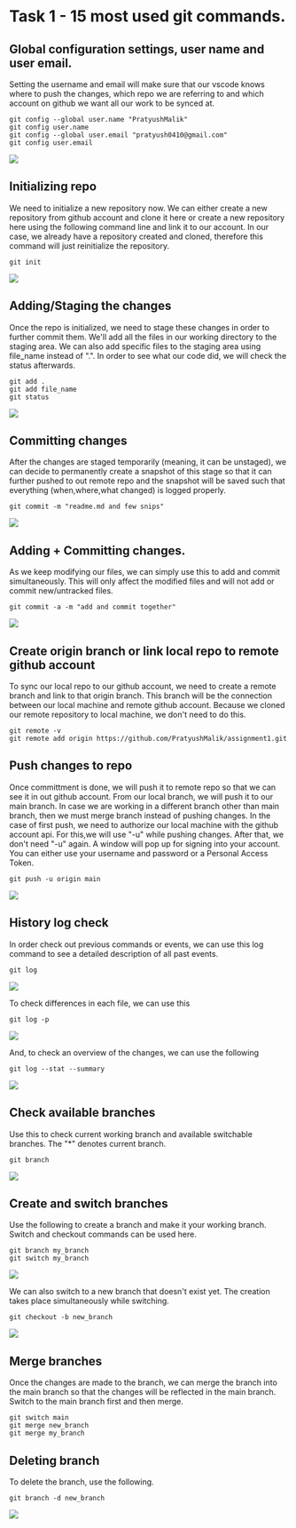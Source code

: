 # Task 1 - 15 most used git commands.
## Global configuration settings, user name and user email.
Setting the username and email will make sure that our vscode knows where to push the changes, which repo we are referring to and which account on github we want all our work to be synced at.
```
git config --global user.name "PratyushMalik"
git config user.name
git config --global user.email "pratyush0410@gmail.com"
git config user.email

```
![](screen_snips/git_config.jpg)

## Initializing repo
We need to initialize a new repository now. We can either create a new repository from github account and clone it here or create a new repository here using the following command line and link it to our account. In our case, we already have a repository created and cloned, therefore this command will just reinitialize the repository.
```
git init
```
![](screen_snips/git_init.jpg)

## Adding/Staging the changes
Once the repo is initialized, we need to stage these changes in order to further commit them. We'll add all the files in our working directory to the staging area. We can also add specific files to the staging area using file_name instead of ".". In order to see what our code did, we will check the status afterwards.
```
git add .
git add file_name
git status
```
![](screen_snips/git_add.jpg)

## Committing changes
After the changes are staged temporarily (meaning, it can be unstaged), we can decide to permanently create a snapshot of this stage so that it can further pushed to out remote repo and the snapshot will be saved such that everything (when,where,what changed) is logged properly.
```
git commit -m "readme.md and few snips"
```
![](screen_snips/git_commit.jpg)

## Adding + Committing changes.
As we keep modifying our files, we can simply use this to add and commit simultaneously. This will only affect the modified files and will not add or commit new/untracked files.
```
git commit -a -m "add and commit together"
```
![](screen_snips/git_add_commit.jpg)

## Create origin branch or link local repo to remote github account
To sync our local repo to our github account, we need to create a remote branch and link to that origin branch. This branch will be the connection between our local machine and remote github account. Because we cloned our remote repository to local machine, we don't need to do this.
```
git remote -v
git remote add origin https://github.com/PratyushMalik/assignment1.git
```

## Push changes to repo
Once committment is done, we will push it to remote repo so that we can see it in out github account. From our local branch, we will push it to our main branch. In case we are working in a different branch other than main branch, then we must merge branch instead of pushing changes.
In the case of first push, we need to authorize our local machine with the github account api. For this,we will use "-u" while pushing changes. After that, we don't need "-u" again.
A window will pop up for signing into your account. You can either use your username and password or a Personal Access Token.
```
git push -u origin main
```
![](screen_snips/first_push.jpg)

## History log check
In order check out previous commands or events, we can use this log command to see a detailed description of all past events.
```
git log
```
![](screen_snips/git_log.jpg)

To check differences in each file, we can use this
```
git log -p
```
![](screen_snips/git_log1.jpg)

And, to check an overview of the changes, we can use the following
```
git log --stat --summary
```
![](screen_snips/git_log2.jpg)

## Check available branches
Use this to check current working branch and available switchable branches. The "*" denotes current branch.
```
git branch
```
![](screen_snips/git_branch.jpg)

## Create and switch branches
Use the following to create a branch and make it your working branch. Switch and checkout commands can be used here.
```
git branch my_branch
git switch my_branch
```
![](screen_snips/git_branch1.jpg)

We can also switch to a new branch that doesn't exist yet. The creation takes place simultaneously while switching.

```
git checkout -b new_branch
```
![](screen_snips/git_branch2.jpg)

## Merge branches
Once the changes are made to the branch, we can merge the branch into the main branch so that the changes will be reflected in the main branch. Switch to the main branch first and then merge.
```
git switch main
git merge new_branch
git merge my_branch
```

## Deleting branch
To delete the branch, use the following.
```
git branch -d new_branch
```
![](screen_snips/git_branch3.jpg)
